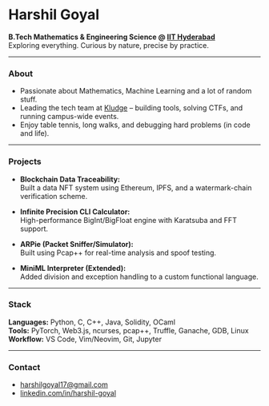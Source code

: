 # Harshil Goyal

**B.Tech Mathematics & Engineering Science @ [IIT Hyderabad](https://www.iith.ac.in/)**  
Exploring everything. Curious by nature, precise by practice.

---

### About

- Passionate about Mathematics, Machine Learning and a lot of random stuff.
- Leading the tech team at [Kludge](https://kludge.co.in/) – building tools, solving CTFs, and running campus-wide events.
- Enjoy table tennis, long walks, and debugging hard problems (in code and life).

---

### Projects
<!-- 
- **HFT-X – High-Frequency Trading Simulator:**  
  Built a real-time C++ trading engine with multithreaded order flows, Monte Carlo pricing, and Bayesian strategy switching.

- **Neural Diffusion Inversion:**  
  Trained deep models to reverse-engineer initial states from final outcomes of PDEs. U-Net + PyTorch magic.
-->
- **Blockchain Data Traceability:**  
  Built a data NFT system using Ethereum, IPFS, and a watermark-chain verification scheme.

- **Infinite Precision CLI Calculator:**  
  High-performance BigInt/BigFloat engine with Karatsuba and FFT support.

- **ARPie (Packet Sniffer/Simulator):**  
  Built using Pcap++ for real-time analysis and spoof testing.

- **MiniML Interpreter (Extended):**  
  Added division and exception handling to a custom functional language.

---

### Stack

**Languages:** Python, C, C++, Java, Solidity, OCaml  
**Tools:** PyTorch, Web3.js, ncurses, pcap++, Truffle, Ganache, GDB, Linux  
**Workflow:** VS Code, Vim/Neovim, Git, Jupyter

---

### Contact

- [harshilgoyal17@gmail.com](mailto:harshilgoyal17@gmail.com)  
- [linkedin.com/in/harshil-goyal](https://linkedin.com/in/harshil-goyal)
